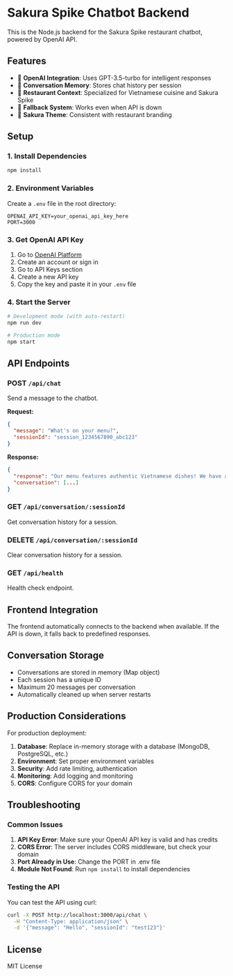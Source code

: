 # Sakura Spike Chatbot Backend

This is the Node.js backend for the Sakura Spike restaurant chatbot, powered by OpenAI API.

## Features

- 🤖 **OpenAI Integration**: Uses GPT-3.5-turbo for intelligent responses
- 💬 **Conversation Memory**: Stores chat history per session
- 🍜 **Restaurant Context**: Specialized for Vietnamese cuisine and Sakura Spike
- 🔄 **Fallback System**: Works even when API is down
- 🌸 **Sakura Theme**: Consistent with restaurant branding

## Setup

### 1. Install Dependencies
```bash
npm install
```

### 2. Environment Variables
Create a `.env` file in the root directory:
```env
OPENAI_API_KEY=your_openai_api_key_here
PORT=3000
```

### 3. Get OpenAI API Key
1. Go to [OpenAI Platform](https://platform.openai.com/)
2. Create an account or sign in
3. Go to API Keys section
4. Create a new API key
5. Copy the key and paste it in your `.env` file

### 4. Start the Server
```bash
# Development mode (with auto-restart)
npm run dev

# Production mode
npm start
```

## API Endpoints

### POST `/api/chat`
Send a message to the chatbot.

**Request:**
```json
{
  "message": "What's on your menu?",
  "sessionId": "session_1234567890_abc123"
}
```

**Response:**
```json
{
  "response": "Our menu features authentic Vietnamese dishes! We have appetizers like spring rolls, main dishes like pho and com tam, desserts like che, and beverages like Vietnamese iced coffee! 🍜",
  "conversation": [...]
}
```

### GET `/api/conversation/:sessionId`
Get conversation history for a session.

### DELETE `/api/conversation/:sessionId`
Clear conversation history for a session.

### GET `/api/health`
Health check endpoint.

## Frontend Integration

The frontend automatically connects to the backend when available. If the API is down, it falls back to predefined responses.

## Conversation Storage

- Conversations are stored in memory (Map object)
- Each session has a unique ID
- Maximum 20 messages per conversation
- Automatically cleaned up when server restarts

## Production Considerations

For production deployment:

1. **Database**: Replace in-memory storage with a database (MongoDB, PostgreSQL, etc.)
2. **Environment**: Set proper environment variables
3. **Security**: Add rate limiting, authentication
4. **Monitoring**: Add logging and monitoring
5. **CORS**: Configure CORS for your domain

## Troubleshooting

### Common Issues

1. **API Key Error**: Make sure your OpenAI API key is valid and has credits
2. **CORS Error**: The server includes CORS middleware, but check your domain
3. **Port Already in Use**: Change the PORT in .env file
4. **Module Not Found**: Run `npm install` to install dependencies

### Testing the API

You can test the API using curl:

```bash
curl -X POST http://localhost:3000/api/chat \
  -H "Content-Type: application/json" \
  -d '{"message": "Hello", "sessionId": "test123"}'
```

## License

MIT License

